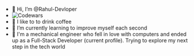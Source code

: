- 👋 Hi, I’m @Rahul-Devloper
-  ![Codewars](https://www.codewars.com/users/Rahul-Devloper/badges/large)
- 👀 I like to to drink coffee
- 🌱 I’m currently learning to improve myself each second
- 💞️ I'm a mechanical engineer who fell in love with computers and ended up as a Full-Stack Developer (current profile). Trying to explore my next step in the tech world
 

<!---
Rahul-Devloper/Rahul-Devloper is a ✨ special ✨ repository because its `README.md` (this file) appears on your GitHub profile.
You can click the Preview link to take a look at your changes.
--->
